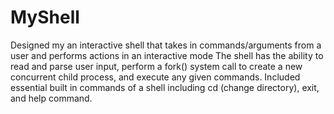 # MyShell

Designed my an interactive shell that takes in commands/arguments from a user and performs actions in an interactive mode
The shell has the ability to read and parse user input, perform a fork() system call to create a new concurrent child process, and execute any given commands.
Included essential built in commands of a shell including cd (change directory), exit, and help command.
